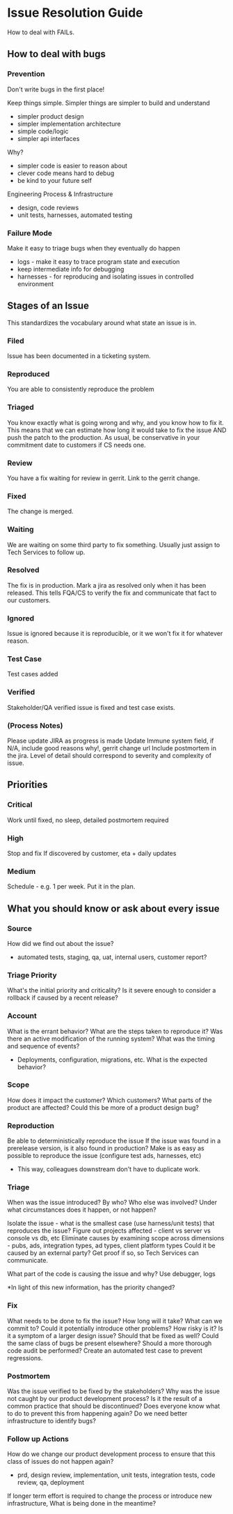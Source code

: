 Issue Resolution Guide
======================

How to deal with FAILs.

## How to deal with bugs

### Prevention

Don't write bugs in the first place!

Keep things simple. Simpler things are simpler to build and understand
- simpler product design
- simpler implementation architecture
- simple code/logic
- simpler api interfaces

Why?
- simpler code is easier to reason about
- clever code means hard to debug
- be kind to your future self

Engineering Process & Infrastructure
- design, code reviews
- unit tests, harnesses, automated testing

### Failure Mode

Make it easy to triage bugs when they eventually do happen
  
  - logs - make it easy to trace program state and execution
  - keep intermediate info for debugging
  - harnesses - for reproducing and isolating issues in controlled environment
 
## Stages of an Issue

This standardizes the vocabulary around what state an issue is in.

### Filed
Issue has been documented in a ticketing system.

### Reproduced
You are able to consistently reproduce the problem

### Triaged
You know exactly what is going wrong and why, and you know how to fix it.
This means that we can estimate how long it would take to fix the issue AND push the patch to the production. 
As usual, be conservative in your commitment date to customers if CS needs one.

### Review
You have a fix waiting for review in gerrit. Link to the gerrit change.

### Fixed
The change is merged.

### Waiting
We are waiting on some third party to fix something. Usually just assign to Tech Services to follow up.

### Resolved
The fix is in production. Mark a jira as resolved only when it has been released. This tells FQA/CS to verify the fix and communicate that fact to our customers.

### Ignored
Issue is ignored because it is reproducible, or it we won't fix it for whatever reason.

### Test Case
Test cases added

### Verified
Stakeholder/QA verified issue is fixed and test case exists.

### (Process Notes)

Please update JIRA as progress is made
Update Immune system field, if N/A, include good reasons why!, gerrit change url
Include postmortem in the jira. Level of detail should correspond to severity and complexity of issue.

## Priorities

### Critical
Work until fixed, no sleep, detailed postmortem required

### High
Stop and fix
If discovered by customer, eta + daily updates

### Medium
Schedule - e.g. 1 per week. Put it in the plan.

## What you should know or ask about every issue

### Source
How did we find out about the issue?
- automated tests, staging, qa, uat, internal users, customer report?

### Triage Priority
What's the initial priority and criticality?
Is it severe enough to consider a rollback if caused by a recent release?

### Account
What is the errant behavior?
What are the steps taken to reproduce it?
Was there an active modification of the running system? What was the timing and sequence of events?
- Deployments, configuration, migrations, etc.
What is the expected behavior?

### Scope
How does it impact the customer? Which customers?
What parts of the product are affected?
Could this be more of a product design bug?

### Reproduction
Be able to deterministically reproduce the issue
If the issue was found in a prerelease version, is it also found in production?
Make is as easy as possible to reproduce the issue (configure test ads, harnesses, etc)
- This way, colleagues downstream don't have to duplicate work.

### Triage
When was the issue introduced? By who? Who else was involved?
Under what circumstances does it happen, or not happen?

Isolate the issue - what is the smallest case (use harness/unit tests) that reproduces the issue?
Figure out projects affected - client vs server vs console vs db, etc
Eliminate causes by examining scope across dimensions - pubs, ads, integration types, ad types, client platform types
Could it be caused by an external party? Get proof if so, so Tech Services can communicate.

What part of the code is causing the issue and why? Use debugger, logs

*In light of this new information, has the priority changed?

### Fix
What needs to be done to fix the issue? How long will it take? What can we commit to?
Could it potentially introduce other problems? How risky is it?
Is it a symptom of a larger design issue? Should that be fixed as well?
Could the same class of bugs be present elsewhere? Should a more thorough code audit be performed?
Create an automated test case to prevent regressions.

### Postmortem
Was the issue verified to be fixed by the stakeholders?
Why was the issue not caught by our product development process?
Is it the result of a common practice that should be discontinued?
Does everyone know what to do to prevent this from happening again?
Do we need better infrastructure to identify bugs?

### Follow up Actions
How do we change our product development process to ensure that this class of issues do not happen again?
- prd, design review, implementation, unit tests, integration tests, code review, qa, deployment

If longer term effort is required to change the process or introduce new infrastructure, What is being done in the meantime?
